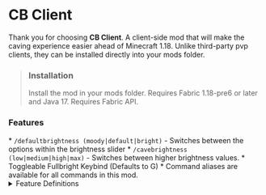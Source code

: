 # CB Client
Thank you for choosing **CB Client**. A client-side mod that will make the caving experience easier ahead of Minecraft 1.18. Unlike third-party pvp clients, they can be installed directly into your mods folder.

><h3>Installation</h3>
>Install the mod in your mods folder. Requires Fabric 1.18-pre6 or later and Java 17. Requires Fabric API.

<h3>Features</h3>
* <code>/defaultbrightness (moody|default|bright)</code> - Switches between the options within the brightness slider
* <code>/cavebrightness (low|medium|high|max)</code> - Switches between higher brightness values.
* Toggleable Fullbright Keybind (Defaults to G)
* Command aliases are available for all commands in this mod.

<details>
  <summary>Feature Definitions</summary>

>* Low - 250% Brightness
>* Medium - 400% Brightness
>* High - 550% Brightness
>* Max - 700% Brightness

</details>